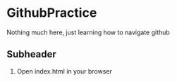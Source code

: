 # GithubPractice
Nothing much here, just learning how to navigate github

## Subheader

1. Open index.html in your browser